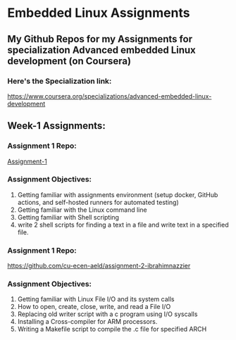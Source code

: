 # Embedded Linux Assignments
## My Github Repos for my Assignments for specialization Advanced embedded Linux development (on Coursera)

### Here's the Specialization link: 
https://www.coursera.org/specializations/advanced-embedded-linux-development
## Week-1 Assignments:
### Assignment 1 Repo: 
<a href="https://github.com/cu-ecen-aeld/assignment-1-ibrahimnazzier" target="_blank">Assignment-1</a>
### Assignment Objectives:
1. Getting familiar with assignments environment (setup docker, GitHub actions, and self-hosted runners for automated testing)
2. Getting familiar with the Linux command line
3. Getting familiar with Shell scripting
4. write 2 shell scripts for finding a text in a file and write text in a specified file.

### Assignment 1 Repo: 
https://github.com/cu-ecen-aeld/assignment-2-ibrahimnazzier
### Assignment Objectives:
1. Getting familiar with Linux File I/O and its system calls 
2. How to open, create, close, write, and read a File I/O
3. Replacing old writer script with a c program using I/O syscalls
4. Installing a Cross-compiler for ARM processors.
5. Writing a Makefile script to compile the .c file for specified ARCH
